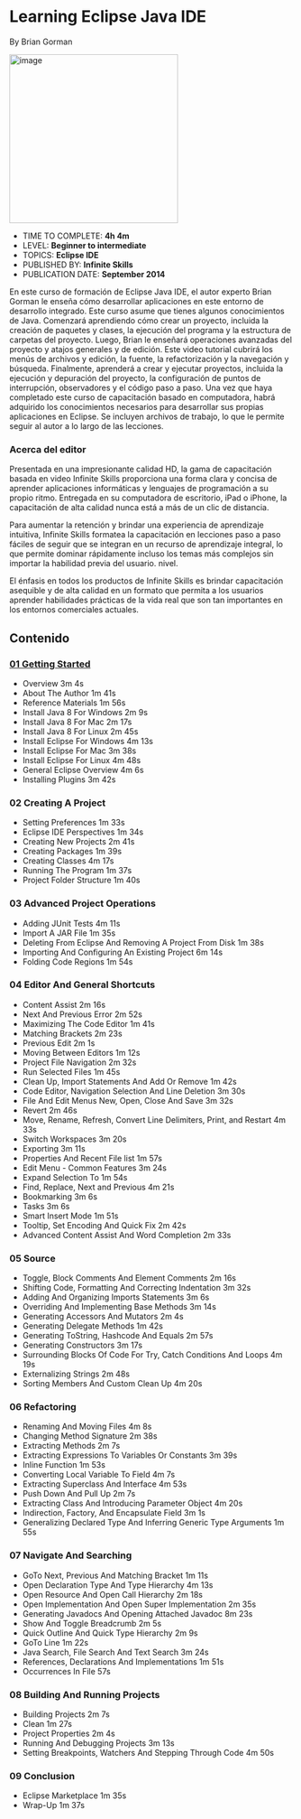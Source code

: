 # Learning Eclipse Java IDE
By Brian Gorman

<img width="299" alt="image" src="https://github.com/adolfodelarosades/Java/assets/23094588/30be1f73-ece9-40da-bfce-ba86eea8254a">

* TIME TO COMPLETE: **4h 4m**
* LEVEL: **Beginner to intermediate**
* TOPICS: **Eclipse IDE**
* PUBLISHED BY: **Infinite Skills**
* PUBLICATION DATE: **September 2014**

En este curso de formación de Eclipse Java IDE, el autor experto Brian Gorman le enseña cómo desarrollar aplicaciones en este entorno de desarrollo integrado. Este curso asume que tienes algunos conocimientos de Java.
Comenzará aprendiendo cómo crear un proyecto, incluida la creación de paquetes y clases, la ejecución del programa y la estructura de carpetas del proyecto. Luego, Brian le enseñará operaciones avanzadas del proyecto y atajos generales y de edición. Este video tutorial cubrirá los menús de archivos y edición, la fuente, la refactorización y la navegación y búsqueda. Finalmente, aprenderá a crear y ejecutar proyectos, incluida la ejecución y depuración del proyecto, la configuración de puntos de interrupción, observadores y el código paso a paso.
Una vez que haya completado este curso de capacitación basado en computadora, habrá adquirido los conocimientos necesarios para desarrollar sus propias aplicaciones en Eclipse. Se incluyen archivos de trabajo, lo que le permite seguir al autor a lo largo de las lecciones.

### Acerca del editor

Presentada en una impresionante calidad HD, la gama de capacitación basada en video Infinite Skills proporciona una forma clara y concisa de aprender aplicaciones informáticas y lenguajes de programación a su propio ritmo. Entregada en su computadora de escritorio, iPad o iPhone, la capacitación de alta calidad nunca está a más de un clic de distancia.

Para aumentar la retención y brindar una experiencia de aprendizaje intuitiva, Infinite Skills formatea la capacitación en lecciones paso a paso fáciles de seguir que se integran en un recurso de aprendizaje integral, lo que permite dominar rápidamente incluso los temas más complejos sin importar la habilidad previa del usuario. nivel.

El énfasis en todos los productos de Infinite Skills es brindar capacitación asequible y de alta calidad en un formato que permita a los usuarios aprender habilidades prácticas de la vida real que son tan importantes en los entornos comerciales actuales.  

## Contenido

### [01 Getting Started](https://github.com/adolfodelarosades/Java/blob/master/temarios/030_Learning_Eclipse_Java_IDE/01_Getting_Started.md)

* Overview 3m 4s
* About The Author 1m 41s
* Reference Materials 1m 56s
* Install Java 8 For Windows 2m 9s
* Install Java 8 For Mac 2m 17s
* Install Java 8 For Linux 2m 45s
* Install Eclipse For Windows 4m 13s
* Install Eclipse For Mac 3m 38s
* Install Eclipse For Linux 4m 48s
* General Eclipse Overview 4m 6s
* Installing Plugins 3m 42s

### 02 Creating A Project

* Setting Preferences 1m 33s
* Eclipse IDE Perspectives 1m 34s
* Creating New Projects 2m 41s
* Creating Packages 1m 39s
* Creating Classes 4m 17s
* Running The Program 1m 37s
* Project Folder Structure 1m 40s

### 03 Advanced Project Operations

* Adding JUnit Tests 4m 11s
* Import A JAR File 1m 35s
* Deleting From Eclipse And Removing A Project From Disk 1m 38s
* Importing And Configuring An Existing Project 6m 14s
* Folding Code Regions 1m 54s

### 04 Editor And General Shortcuts

* Content Assist 2m 16s
* Next And Previous Error 2m 52s
* Maximizing The Code Editor 1m 41s
* Matching Brackets 2m 23s
* Previous Edit 2m 1s
* Moving Between Editors 1m 12s
* Project File Navigation 2m 32s
* Run Selected Files 1m 45s
* Clean Up, Import Statements And Add Or Remove 1m 42s
* Code Editor, Navigation Selection And Line Deletion 3m 30s
* File And Edit Menus New, Open, Close And Save 3m 32s
* Revert 2m 46s
* Move, Rename, Refresh, Convert Line Delimiters, Print, and Restart 4m 33s
* Switch Workspaces 3m 20s
* Exporting 3m 11s
* Properties And Recent File list 1m 57s
* Edit Menu - Common Features 3m 24s
* Expand Selection To 1m 54s
* Find, Replace, Next and Previous 4m 21s
* Bookmarking 3m 6s
* Tasks 3m 6s
* Smart Insert Mode 1m 51s
* Tooltip, Set Encoding And Quick Fix 2m 42s
* Advanced Content Assist And Word Completion 2m 33s

### 05 Source

* Toggle, Block Comments And Element Comments 2m 16s
* Shifting Code, Formatting And Correcting Indentation 3m 32s
* Adding And Organizing Imports Statements 3m 6s
* Overriding And Implementing Base Methods 3m 14s
* Generating Accessors And Mutators 2m 4s
* Generating Delegate Methods 1m 42s
* Generating ToString, Hashcode And Equals 2m 57s
* Generating Constructors 3m 17s
* Surrounding Blocks Of Code For Try, Catch Conditions And Loops 4m 19s
* Externalizing Strings 2m 48s
* Sorting Members And Custom Clean Up 4m 20s

### 06 Refactoring

* Renaming And Moving Files 4m 8s
* Changing Method Signature 2m 38s
* Extracting Methods 2m 7s
* Extracting Expressions To Variables Or Constants 3m 39s
* Inline Function 1m 53s
* Converting Local Variable To Field 4m 7s
* Extracting Superclass And Interface 4m 53s
* Push Down And Pull Up 2m 7s
* Extracting Class And Introducing Parameter Object 4m 20s
* Indirection, Factory, And Encapsulate Field 3m 1s
* Generalizing Declared Type And Inferring Generic Type Arguments 1m 55s

### 07 Navigate And Searching

* GoTo Next, Previous And Matching Bracket 1m 11s
* Open Declaration Type And Type Hierarchy 4m 13s
* Open Resource And Open Call Hierarchy 2m 18s
* Open Implementation And Open Super Implementation 2m 35s
* Generating Javadocs And Opening Attached Javadoc 8m 23s
* Show And Toggle Breadcrumb 2m 5s
* Quick Outline And Quick Type Hierarchy 2m 9s
* GoTo Line 1m 22s
* Java Search, File Search And Text Search 3m 24s
* References, Declarations And Implementations 1m 51s
* Occurrences In File 57s

### 08 Building And Running Projects

* Building Projects 2m 7s
* Clean 1m 27s
* Project Properties 2m 4s
* Running And Debugging Projects 3m 13s
* Setting Breakpoints, Watchers And Stepping Through Code 4m 50s

### 09 Conclusion

* Eclipse Marketplace 1m 35s
* Wrap-Up 1m 37s
